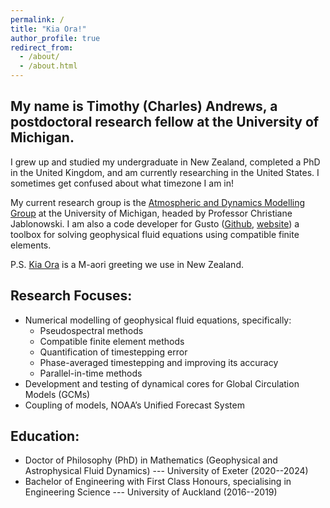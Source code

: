 ```yaml
---
permalink: /
title: "Kia Ora!"
author_profile: true
redirect_from: 
  - /about/
  - /about.html
---
```


## My name is Timothy (Charles) Andrews, a postdoctoral research fellow at the University of Michigan.
I grew up and studied my undergraduate in New Zealand, completed a PhD in the United Kingdom, and am currently researching in the United States. I sometimes get confused about what timezone I am in!

My current research group is the [Atmospheric and Dynamics Modelling Group](https://admg.engin.umich.edu/) at the University of Michigan, headed by Professor Christiane Jablonowski.
I am also a code developer for Gusto ([Github](https://github.com/firedrakeproject/gusto), [website](https://www.firedrakeproject.org/gusto/)) a toolbox for solving geophysical fluid equations using compatible finite elements.

P.S. [Kia Ora](https://en.wikipedia.org/wiki/Kia_ora) is a M\-aori greeting we use in New Zealand.

## Research Focuses:
- Numerical modelling of geophysical fluid equations, specifically:
  - Pseudospectral methods
  - Compatible finite element methods
  - Quantification of timestepping error
  - Phase-averaged timestepping and improving its accuracy
  - Parallel-in-time methods
- Development and testing of dynamical cores for Global Circulation Models (GCMs)
- Coupling of models, NOAA’s Unified Forecast System

## Education:
- Doctor of Philosophy (PhD) in Mathematics (Geophysical and Astrophysical Fluid Dynamics) --- University of Exeter (2020--2024)
- Bachelor of Engineering with First Class Honours, specialising in Engineering Science --- University of Auckland (2016--2019)

